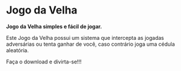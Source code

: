 # Jogo da Velha

**Jogo da Velha simples e fácil de 
jogar.**

Este Jogo da Velha possui um sistema que intercepta as jogadas adversárias ou tenta ganhar de você, caso contrário joga uma cédula aleatória.

Faça o download e divirta-se!!!
